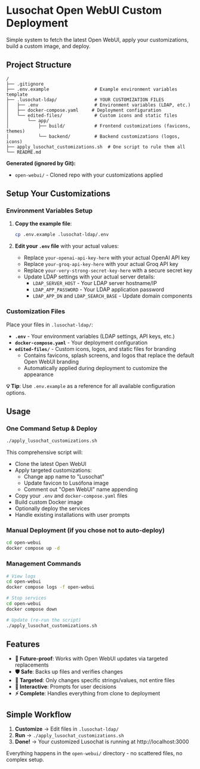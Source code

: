 # Lusochat Open WebUI Custom Deployment

Simple system to fetch the latest Open WebUI, apply your customizations, build a custom image, and deploy.

## Project Structure

```
/
├── .gitignore
├── .env.example                 # Example environment variables template
├── .lusochat-ldap/              # YOUR CUSTOMIZATION FILES
│   ├── .env                     # Environment variables (LDAP, etc.)
│   ├── docker-compose.yaml     # Deployment configuration
│   └── edited-files/            # Custom icons and static files
│       └── app/
│           ├── build/           # Frontend customizations (favicons, themes)
│           └── backend/         # Backend customizations (logos, icons)
├── apply_lusochat_customizations.sh  # One script to rule them all
└── README.md
```

**Generated (ignored by Git):**
- `open-webui/` - Cloned repo with your customizations applied

## Setup Your Customizations

### Environment Variables Setup

1. **Copy the example file**:
   ```bash
   cp .env.example .lusochat-ldap/.env
   ```

2. **Edit your `.env` file** with your actual values:
   - Replace `your-openai-api-key-here` with your actual OpenAI API key
   - Replace `your-groq-api-key-here` with your actual Groq API key
   - Replace `your-very-strong-secret-key-here` with a secure secret key
   - Update LDAP settings with your actual server details:
     - `LDAP_SERVER_HOST` - Your LDAP server hostname/IP
     - `LDAP_APP_PASSWORD` - Your LDAP application password
     - `LDAP_APP_DN` and `LDAP_SEARCH_BASE` - Update domain components

### Customization Files

Place your files in `.lusochat-ldap/`:

- **`.env`** - Your environment variables (LDAP settings, API keys, etc.)
- **`docker-compose.yaml`** - Your deployment configuration
- **`edited-files/`** - Custom icons, logos, and static files for branding
  - Contains favicons, splash screens, and logos that replace the default Open WebUI branding
  - Automatically applied during deployment to customize the appearance

**💡 Tip**: Use `.env.example` as a reference for all available configuration options.

## Usage

### One Command Setup & Deploy
```bash
./apply_lusochat_customizations.sh
```

This comprehensive script will:
- Clone the latest Open WebUI
- Apply targeted customizations:
  - Change app name to "Lusochat"
  - Update favicon to Lusófona image
  - Comment out "Open WebUI" name appending
- Copy your `.env` and `docker-compose.yaml` files
- Build custom Docker image
- Optionally deploy the services
- Handle existing installations with user prompts

### Manual Deployment (if you chose not to auto-deploy)
```bash
cd open-webui
docker compose up -d
```

### Management Commands
```bash
# View logs
cd open-webui
docker compose logs -f open-webui

# Stop services
cd open-webui
docker compose down

# Update (re-run the script)
./apply_lusochat_customizations.sh
```

## Features

- **🔄 Future-proof**: Works with Open WebUI updates via targeted replacements
- **🛡️ Safe**: Backs up files and verifies changes
- **🎯 Targeted**: Only changes specific strings/values, not entire files
- **🔧 Interactive**: Prompts for user decisions
- **⚡ Complete**: Handles everything from clone to deployment

## Simple Workflow

1. **Customize** → Edit files in `.lusochat-ldap/`
2. **Run** → `./apply_lusochat_customizations.sh`
3. **Done!** → Your customized Lusochat is running at http://localhost:3000

Everything happens in the `open-webui/` directory - no scattered files, no complex setup. 